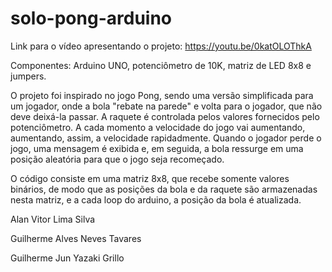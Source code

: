 # solo-pong-arduino

Link para o vídeo apresentando o projeto: https://youtu.be/0katOLOThkA

Componentes: Arduino UNO, potenciômetro de 10K, matriz de LED 8x8 e jumpers.

  O projeto foi inspirado no jogo Pong, sendo uma versão simplificada para um jogador, onde a bola "rebate na parede" e volta para o jogador, que não deve deixá-la passar. A raquete é controlada pelos valores fornecidos pelo potenciômetro. A cada momento a velocidade do jogo vai aumentando, aumentando, assim, a velocidade rapidadmente. Quando o jogador perde o jogo, uma mensagem é exibida e, em seguida, a bola ressurge em uma posição aleatória para que o jogo seja recomeçado.
 
 O código consiste em uma matriz 8x8, que recebe somente valores binários, de modo que as posições da bola e da raquete são armazenadas nesta matriz, e a cada loop do arduino, a posição da bola é atualizada.

  Alan Vitor Lima Silva 
  
  Guilherme Alves Neves Tavares
  
  Guilherme Jun Yazaki Grillo   
